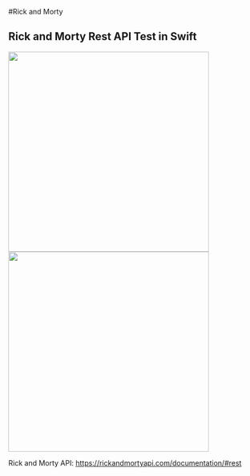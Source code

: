 #Rick and Morty
## Rick and Morty Rest API Test in Swift

<img src="https://github.com/RGMCode/RickAndMorty/assets/90555783/0f3cc0c7-2526-4736-8e2d-41da693db627"  style="width: 400px;"/>
<img src="https://github.com/RGMCode/RickAndMorty/assets/90555783/882f9088-81e0-48a1-89a4-dee0317ee3e2"  style="width: 400px;"/>

Rick and Morty API: https://rickandmortyapi.com/documentation/#rest
